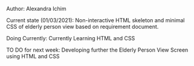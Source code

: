 Author: 
Alexandra Ichim

Current state (01/03/2021): 
Non-interactive HTML skeleton and minimal CSS of elderly person view based on requirement document.

Doing Currently: 
Currently Learning HTML and CSS

TO DO for next week: 
Developing further the Elderly Person View Screen using HTML and CSS
